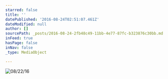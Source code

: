 ```yaml
---
starred: false
title: ''
datePublished: '2016-08-24T02:51:07.461Z'
dateModified: null
author: []
sourcePath: _posts/2016-08-24-2fb48c49-11bb-4e77-87fc-b323876c30bb.md
inFeed: true
hasPage: false
inNav: false
_type: MediaObject

---
```

![08/22/16](https://the-grid-user-content.s3-us-west-2.amazonaws.com/6f483709-aec2-42b1-a004-3a1015c0a369.jpg)